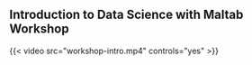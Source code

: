 ## Introduction to Data Science with Maltab Workshop
{{< video src="workshop-intro.mp4" controls="yes" >}}
